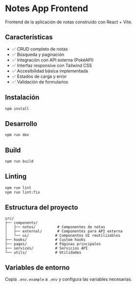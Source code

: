 # Notes App Frontend

Frontend de la aplicación de notas construido con React + Vite.

## Características

- ✅ CRUD completo de notas
- ✅ Búsqueda y paginación
- ✅ Integración con API externa (PokéAPI)
- ✅ Interfaz responsive con Tailwind CSS
- ✅ Accesibilidad básica implementada
- ✅ Estados de carga y error
- ✅ Validación de formularios

## Instalación

```bash
npm install
```

## Desarrollo

```bash
npm run dev
```

## Build

```bash
npm run build
```

## Linting

```bash
npm run lint
npm run lint:fix
```

## Estructura del proyecto

```
src/
├── components/
│   ├── notes/          # Componentes de notas
│   ├── external/       # Componentes para API externa
│   └── ui/            # Componentes UI reutilizables
├── hooks/             # Custom hooks
├── pages/             # Páginas principales
├── services/          # Servicios API
└── utils/             # Utilidades
```

## Variables de entorno

Copia `.env.example` a `.env` y configura las variables necesarias.